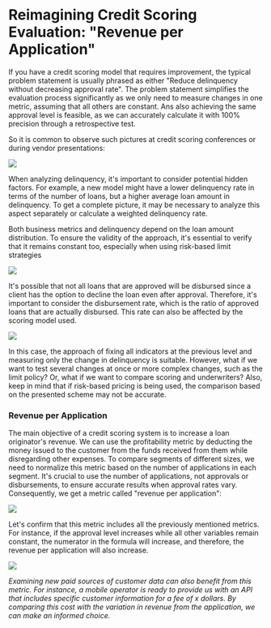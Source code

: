 # Reimagining Credit Scoring Evaluation: "Revenue per Application"
If you have a credit scoring model that requires improvement, the typical problem statement is usually phrased as either "Reduce delinquency without decreasing approval rate". The problem statement simplifies the evaluation process significantly as we only need to measure changes in one metric, assuming that all others are constant. Ans also achieving the same approval level is feasible, as we can accurately calculate it with 100% precision through a retrospective test. 

So it is common to observe such pictures at credit scoring conferences or during vendor presentations:

<img src="https://cdn-images-1.medium.com/max/1600/1*Lk6NlNIlmxysK4EncXCPig.png"/>

When analyzing delinquency, it's important to consider potential hidden factors. For example, a new model might have a lower delinquency rate in terms of the number of loans, but a higher average loan amount in delinquency. To get a complete picture, it may be necessary to analyze this aspect separately or calculate a weighted delinquency rate. 

Both business metrics and delinquency depend on the loan amount distribution. To ensure the validity of the approach, it's essential to verify that it remains constant too, especially when using risk-based limit strategies

<img src="https://cdn-images-1.medium.com/max/1600/1*gSrfoqyhr0fV8XuLJzgXPg.png"/>

It's possible that not all loans that are approved will be disbursed since a client has the option to decline the loan even after approval. Therefore, it's important to consider the disbursement rate, which is the ratio of approved loans that are actually disbursed. This rate can also be affected by the scoring model used.

<img src="https://cdn-images-1.medium.com/max/1600/1*Zrb9B0SYPd9Xu22PKCZTYQ.png"/>

In this case, the approach of fixing all indicators at the previous level and measuring only the change in delinquency is suitable. However, what if we want to test several changes at once or more complex changes, such as the limit policy? Or, what if we want to compare scoring and underwriters? Also, keep in mind that if risk-based pricing is being used, the comparison based on the presented scheme may not be accurate.

### Revenue per Application

The main objective of a credit scoring system is to increase a loan originator's revenue. We can use the profitability metric by deducting the money issued to the customer from the funds received from them while disregarding other expenses. To compare segments of different sizes, we need to normalize this metric based on the number of applications in each segment. It's crucial to use the number of applications, not approvals or disbursements, to ensure accurate results when approval rates vary. Consequently, we get a metric called "revenue per application":

<img src="https://cdn-images-1.medium.com/max/1600/1*Z6sZy8OPKZaxJt5ZaRnUQQ.png"/>

Let's confirm that this metric includes all the previously mentioned metrics. For instance, if the approval level increases while all other variables remain constant, the numerator in the formula will increase, and therefore, the revenue per application will also increase.

<img src="https://cdn-images-1.medium.com/max/1600/1*Qi-PnBAF6LeOUlASI1ci5A.png"/>

_Examining new paid sources of customer data can also benefit from this metric. For instance, a mobile operator is ready to provide us with an API that includes specific customer information for a fee of x dollars. By comparing this cost with the variation in revenue from the application, we can make an informed choice._
